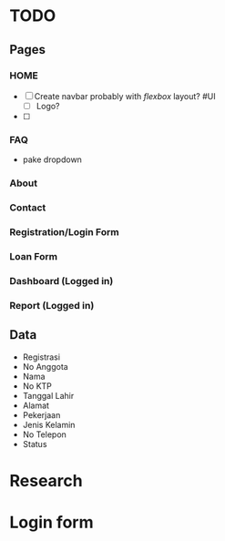 # TODO
## Pages
### HOME
- [ ] Create navbar probably with *flexbox* layout? #UI
    - [ ] Logo?
- [ ] 
### FAQ
- pake dropdown 
### About
### Contact
### Registration/Login Form
### Loan Form
### Dashboard (Logged in)
### Report (Logged in)


## Data
- Registrasi
- No Anggota 
- Nama
- No KTP 
- Tanggal Lahir
- Alamat
- Pekerjaan
- Jenis Kelamin
- No Telepon
- Status

# Research

# Login form
